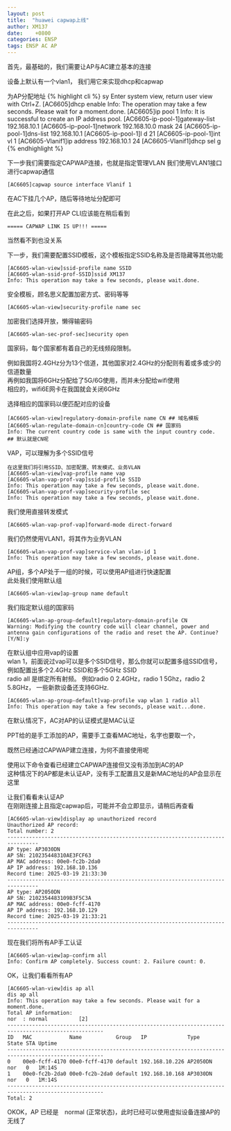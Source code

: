 ```yaml
---
layout: post
title:  "huawei capwap上线"
author: XM137
date:    +0800
categories: ENSP
tags: ENSP AC AP
---
```




首先，最基础的，我们需要让AP与AC建立基本的连接

设备上默认有一个vlan1，
我们用它来实现dhcp和capwap


为AP分配地址
{% highlight cli %}
<AC6605>sy
Enter system view, return user view with Ctrl+Z.
[AC6605]dhcp enable 
Info: The operation may take a few seconds. Please wait for a moment.done.
[AC6605]ip pool 1
Info: It is successful to create an IP address pool.
[AC6605-ip-pool-1]gateway-list 192.168.10.1
[AC6605-ip-pool-1]network 192.168.10.0 mask 24
[AC6605-ip-pool-1]dns-list 192.168.10.1
[AC6605-ip-pool-1]l d 21
[AC6605-ip-pool-1]int vl 1
[AC6605-Vlanif1]ip address 192.168.10.1 24
[AC6605-Vlanif1]dhcp sel g
{% endhighlight %}

下一步我们需要指定CAPWAP连接，也就是指定管理VLAN
我们使用VLAN1接口进行capwap通信
```CLI
[AC6605]capwap source interface Vlanif 1
```

在AC下挂几个AP，随后等待地址分配即可

在此之后，如果打开AP CLI应该能在稍后看到
```CLI
===== CAPWAP LINK IS UP!!! =====
```
当然看不到也没关系

下一步，我们需要配置SSID模板，这个模板指定SSID名称及是否隐藏等其他功能
```CLI
[AC6605-wlan-view]ssid-profile name SSID
[AC6605-wlan-ssid-prof-SSID]ssid XM137
Info: This operation may take a few seconds, please wait.done.
```

安全模板，顾名思义配置加密方式、密码等等
```CLI
[AC6605-wlan-view]security-profile name sec
```
加密我们选择开放，懒得输密码
```CLI
[AC6605-wlan-sec-prof-sec]security open 
```

国家码，每个国家都有着自己的无线频段限制。

例如我国将2.4GHz分为13个信道，其他国家对2.4GHz的分配则有着或多或少的信道数量<br>
再例如我国将6GHz分配给了5G/6G使用，而并未分配给wifi使用<br>
相应的，wifi6E网卡在我国就会关闭6GHz

选择相应的国家码以便匹配对应的设备
```CLI
[AC6605-wlan-view]regulatory-domain-profile name CN ## 域名模板
[AC6605-wlan-regulate-domain-cn]country-code CN ## 国家码
Info: The current country code is same with the input country code.
## 默认就是CN呢
```

VAP，可以理解为多个SSID信号<br>
```CLI
在这里我们将引用SSID、加密配置、转发模式、业务VLAN
[AC6605-wlan-view]vap-profile name vap
[AC6605-wlan-vap-prof-vap]ssid-profile SSID
Info: This operation may take a few seconds, please wait.done.
[AC6605-wlan-vap-prof-vap]security-profile sec
Info: This operation may take a few seconds, please wait.done.
```

我们使用直接转发模式
```CLI
[AC6605-wlan-vap-prof-vap]forward-mode direct-forward
```
我们仍然使用VLAN1，将其作为业务VLAN
```CLI
[AC6605-wlan-vap-prof-vap]service-vlan vlan-id 1
Info: This operation may take a few seconds, please wait.done.
```

AP组，多个AP处于一组的时候，可以使用AP组进行快速配置<br>
此处我们使用默认组
```CLI
[AC6605-wlan-view]ap-group name default
```

我们指定默认组的国家码
```CLI
[AC6605-wlan-ap-group-default]regulatory-domain-profile CN
Warning: Modifying the country code will clear channel, power and antenna gain configurations of the radio and reset the AP. Continue?[Y/N]:y
```

在默认组中应用vap的设置<br>
wlan 1，前面说过vap可以是多个SSID信号，那么你就可以配置多组SSID信号，
例如配置出多个2.4GHz SSID和多个5GHz SSID<br>
radio all 是绑定所有射频。
例如radio 0 2.4GHz，radio 1 5Ghz，radio 2 5.8GHz，
一些新款设备还支持6GHz.
```CLI
[AC6605-wlan-ap-group-default]vap-profile vap wlan 1 radio all 
Info: This operation may take a few seconds, please wait...done.
```


在默认情况下，AC对AP的认证模式是MAC认证

PPT给的是手工添加的AP，需要手工查看MAC地址，名字也要取一个，

既然已经通过CAPWAP建立连接，为何不直接使用呢

使用以下命令查看已经建立CAPWAP连接但又没有添加到AC的AP<br>
这种情况下的AP都是未认证AP，没有手工配置且又是新MAC地址的AP会显示在这里

让我们看看未认证AP<br>
在刚刚连接上且指定capwap后，可能并不会立即显示，请稍后再查看
```CLI
[AC6605-wlan-view]display ap unauthorized record
Unauthorized AP record:
Total number: 2
--------------------------------------------------------------------------------
AP type: AP3030DN
AP SN: 210235448310AE3FCF63
AP MAC address: 00e0-fc2b-2da0
AP IP address: 192.168.10.136
Record time: 2025-03-19 21:33:30
--------------------------------------------------------------------------------
AP type: AP2050DN
AP SN: 2102354483109B3F5C3A
AP MAC address: 00e0-fcff-4170
AP IP address: 192.168.10.129
Record time: 2025-03-19 21:33:21
--------------------------------------------------------------------------------
```


现在我们将所有AP手工认证
```CLI
[AC6605-wlan-view]ap-confirm all
Info: Confirm AP completely. Success count: 2. Failure count: 0.
```
OK，让我们看看所有AP
```CLI
[AC6605-wlan-view]dis ap all
dis ap all
Info: This operation may take a few seconds. Please wait for a moment.done.
Total AP information:
nor  : normal          [2]
-----------------------------------------------------------------------------------------------------
ID   MAC            Name           Group   IP             Type            State STA Uptime
-----------------------------------------------------------------------------------------------------
0    00e0-fcff-4170 00e0-fcff-4170 default 192.168.10.226 AP2050DN        nor   0   1M:14S
1    00e0-fc2b-2da0 00e0-fc2b-2da0 default 192.168.10.168 AP3030DN        nor   0   1M:14S
-----------------------------------------------------------------------------------------------------
Total: 2
```

OKOK，AP 已经是　normal (正常状态)，此时已经可以使用虚拟设备连接AP的无线了
